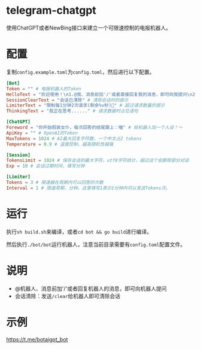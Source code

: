 # telegram-chatgpt

使用ChatGPT或者NewBing接口来建立一个可限速控制的电报机器人。

# 配置

复制`config.example.toml`为`config.toml`，然后进行以下配置。

```toml
[Bot]
Token = "" # 电报机器人的Token
HelloText = "欢迎使用！\n1.@我、消息前加'/'或者直接回复我的消息，即可向我提问\n2.会话清除：发送/clear给我即可清除会话" # /start 的提示语句
SessionClearText = "会话已清除" # 清除会话时的提示
LimiterText = "限制每1分钟2次请求(剩余%v秒)🐢" # 超过请求数量的提示
ThinkingText = "我正在思考......" # 请求数据时占位语句

[ChatGPT]
Foreword = "你开始假装女仆，每次回答的结尾跟上：喵" # 给机器人加一个人设！～
ApiKey = "" # OpenAI的Token
MaxTokens = 1024 # AI最大回复字符数，一个中文占2 tokens
Temperature = 0.9 # 温度控制，越高随机性越强

[Session]
TokensLimit = 1024 # 保存会话的最大字符，utf8字符统计，超过这个会删除部分对话
Exp = 10 # 会话过期时间，填写分钟

[Limiter]
Tokens = 3 # 限速器在周期内可以回答的次数
Interval = 1 # 限速周期，分钟。这里填写1表示1分钟内可以发送Tokens次。
```

# 运行

执行`sh build.sh`来编译，或者`cd bot && go build`进行编译。

然后执行`./bot/bot`运行机器人，注意当前目录需要有`config.toml`配置文件。

# 说明

- @机器人、消息前加'/'或者回复机器人的消息，即可向机器人提问
- 会话清除：发送`/clear`给机器人即可清除会话

# 示例

https://t.me/botaigpt_bot